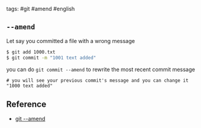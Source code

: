 tags: #git #amend #english

## `--amend`

Let say you committed a file with a wrong message
```bash
$ git add 1000.txt
$ git commit -m "1001 text added"
```

you can do `git commit --amend` to rewrite the most recent commit message
```vim
# you will see your previous commit's message and you can change it
"1000 text added"
```

## Reference
- [git --amend](https://backlog.com/ja/git-tutorial/stepup/28/)